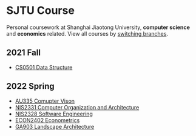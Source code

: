 # SJTU Course

Personal coursework at Shanghai Jiaotong University, **computer science** and **economics** related.
View all courses by [switching branches](https://github.com/ysyszheng/SJTU-Course/branches).

## 2021 Fall
- [CS0501 Data Structure](https://github.com/ysyszheng/SJTU-Course/tree/CS0501)

## 2022 Spring
- [AU335 Comupter Vison](https://github.com/ysyszheng/SJTU-Course/tree/AU335)
- [NIS2331 Computer Organization and Architecture](https://github.com/ysyszheng/SJTU-Course/tree/NIS2331)
- [NIS2328 Software Engineering](https://github.com/ysyszheng/SJTU-Course/tree/NIS2328)
- [ECON2402 Econometrics](https://github.com/ysyszheng/SJTU-Course/tree/ECON2402)
- [GA903 Landscape Architecture](https://github.com/ysyszheng/SJTU-Course/tree/GA903)
